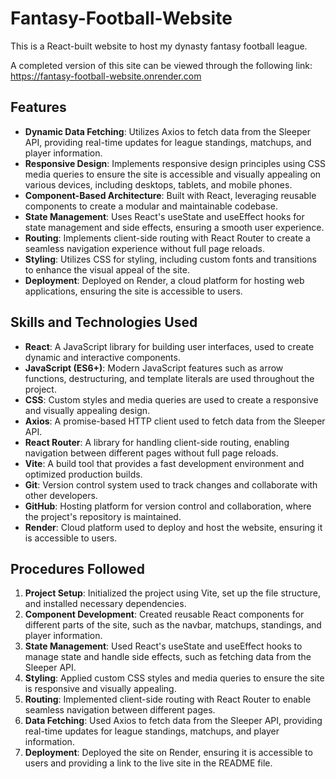 # Fantasy-Football-Website

This is a React-built website to host my dynasty fantasy football league.

A completed version of this site can be viewed through the following link: https://fantasy-football-website.onrender.com

## Features

- **Dynamic Data Fetching**: Utilizes Axios to fetch data from the Sleeper API, providing real-time updates for league standings, matchups, and player information.
- **Responsive Design**: Implements responsive design principles using CSS media queries to ensure the site is accessible and visually appealing on various devices, including desktops, tablets, and mobile phones.
- **Component-Based Architecture**: Built with React, leveraging reusable components to create a modular and maintainable codebase.
- **State Management**: Uses React's useState and useEffect hooks for state management and side effects, ensuring a smooth user experience.
- **Routing**: Implements client-side routing with React Router to create a seamless navigation experience without full page reloads.
- **Styling**: Utilizes CSS for styling, including custom fonts and transitions to enhance the visual appeal of the site.
- **Deployment**: Deployed on Render, a cloud platform for hosting web applications, ensuring the site is accessible to users.

## Skills and Technologies Used

- **React**: A JavaScript library for building user interfaces, used to create dynamic and interactive components.
- **JavaScript (ES6+)**: Modern JavaScript features such as arrow functions, destructuring, and template literals are used throughout the project.
- **CSS**: Custom styles and media queries are used to create a responsive and visually appealing design.
- **Axios**: A promise-based HTTP client used to fetch data from the Sleeper API.
- **React Router**: A library for handling client-side routing, enabling navigation between different pages without full page reloads.
- **Vite**: A build tool that provides a fast development environment and optimized production builds.
- **Git**: Version control system used to track changes and collaborate with other developers.
- **GitHub**: Hosting platform for version control and collaboration, where the project's repository is maintained.
- **Render**: Cloud platform used to deploy and host the website, ensuring it is accessible to users.

## Procedures Followed

1. **Project Setup**: Initialized the project using Vite, set up the file structure, and installed necessary dependencies.
2. **Component Development**: Created reusable React components for different parts of the site, such as the navbar, matchups, standings, and player information.
3. **State Management**: Used React's useState and useEffect hooks to manage state and handle side effects, such as fetching data from the Sleeper API.
4. **Styling**: Applied custom CSS styles and media queries to ensure the site is responsive and visually appealing.
5. **Routing**: Implemented client-side routing with React Router to enable seamless navigation between different pages.
6. **Data Fetching**: Used Axios to fetch data from the Sleeper API, providing real-time updates for league standings, matchups, and player information.
7. **Deployment**: Deployed the site on Render, ensuring it is accessible to users and providing a link to the live site in the README file.
